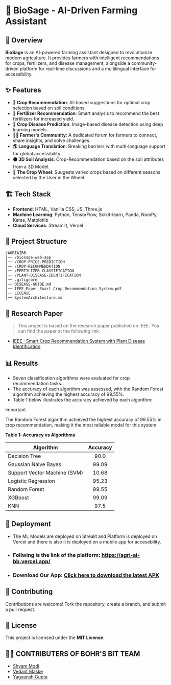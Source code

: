 # 🌱 BioSage - AI-Driven Farming Assistant

## 🚀 Overview
**BioSage** is an AI-powered farming assistant designed to revolutionize modern agriculture. It provides farmers with intelligent recommendations for crops, fertilizers, and disease management, alongside a community-driven platform for real-time discussions and a multilingual interface for accessibility.

## ✨ Features
- **🌾 Crop Recommendation**: AI-based suggestions for optimal crop selection based on soil conditions.
- **🌿 Fertilizer Recommendation**: Smart analysis to recommend the best fertilizers for increased yield.
- **🦠 Crop Disease Prediction**: Image-based disease detection using deep learning models.
- **👨‍🌾 Farmer's Community**: A dedicated forum for farmers to connect, share insights, and solve challenges.
- **🌎 Language Translation**: Breaking barriers with multi-language support for global accessibility.
- **🟤 3D Soil Analysis**: Crop-Recommendation based on the soil attributes from a 3D Model.
- **🛞 The Crop Wheel**: Suugests varied crops based on different seasons selected by the User in the Wheel.

## 🏗️ Tech Stack
- **Frontend**: HTML, Vanilla CSS, JS, Three.js
- **Machine Learning**: Python, TensorFlow, Scikit-learn, Panda, NumPy, Keras, Matplotlib
- **Cloud Services**: Streamlit, Vercel

## 📂 Project Structure
```
/AGRIAIBB
│── /biosage-web-app
│── /CROP-PRICE-PREDICTION
│── /CROP-RECOMMENDATION
│── /FERTILIZER-CLASSIFICATION
│── /PLANT-DISEASE-IDENTIFICATION
│── .gitignore
│── DISEASE-GUIDE.md
│── IEEE_Paper_Smart_Crop_Recommendation_System.pdf
│── LICENSE
│── SystemArchitecture.md
```

## 📝 Research Paper

> This project is based on the research paper published on IEEE. You can find the paper at the following link:

- [IEEE : Smart Crop Recommendation System with Plant Disease Identification](https://ieeexplore.ieee.org/document/10738975)

## 📊 Results

- Seven classification algorithms were evaluated for crop recommendation tasks.
- The accuracy of each algorithm was assessed, with the Random Forest algorithm achieving the highest accuracy of 99.55%.
- Table 1 below illustrates the accuracy achieved by each algorithm:

> [!IMPORTANT]
> The Random Forest algorithm achieved the highest accuracy of 99.55% in crop recommendation, making it the most reliable model for this system.

**Table 1: Accuracy vs Algorithms**

| Algorithm            | Accuracy   |
| --- | :---: |
| Decision Tree        | 90.0       |
| Gaussian Naive Bayes| 99.09      |
| Support Vector Machine (SVM) | 10.68 |
| Logistic Regression  | 95.23      |
| Random Forest        | 99.55      |
| XGBoost              | 99.09      |
| KNN                  | 97.5       |

## 🤝 Deployment
- The ML Models are deployed on Strealit and Platform is deployed on Vercel and there is also it is deployed on a mobile app for accesebility.
- ### Follwing is the link of the platform: https://agri-ai-bb.vercel.app/
- ### Download Our App: [Click here to download the latest APK](https://drive.google.com/drive/folders/19h12R8blya25cRRtdQ_1-Kf5CTblt-11)


## 🤝 Contributing
Contributions are welcome! Fork the repository, create a branch, and submit a pull request.

## 📜 License
This project is licensed under the **MIT License**.

## 👨‍💻 CONTRIBUTERS OF BOHR'S BIT TEAM
- [Shyam Modi](https://github.com/shyxmz)
- [Vedant Maske](https://github.com/Vedant00Maske)
- [Yagyansh Gupta](https://github.com/Yagyansh02)


